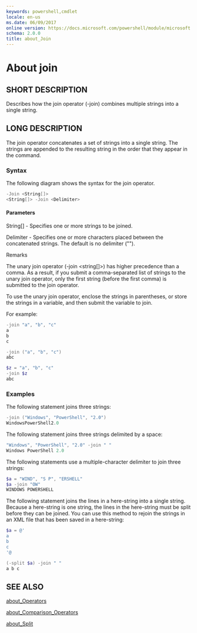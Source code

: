```yaml
---
keywords: powershell,cmdlet
locale: en-us
ms.date: 06/09/2017
online version: https://docs.microsoft.com/powershell/module/microsoft.powershell.core/about/about_join?view=powershell-6
schema: 2.0.0
title: about_Join
---
```

# About join

## SHORT DESCRIPTION
Describes how the join operator (-join) combines multiple strings into a
single string.

## LONG DESCRIPTION

The join operator concatenates a set of strings into a single string. The
strings are appended to the resulting string in the order that they appear
in the command.

### Syntax

The following diagram shows the syntax for the join operator.

```powershell
-Join <String[]>
<String[]> -Join <Delimiter>
```

#### Parameters

String[] - Specifies one or more strings to be joined.

Delimiter - Specifies one or more characters placed between the
concatenated strings. The default is no delimiter ("").

Remarks

The unary join operator (-join <string[]>) has higher precedence than a
comma. As a result, if you submit a comma-separated list of strings to the
unary join operator, only the first string (before the first comma) is
submitted to the join operator.

To use the unary join operator, enclose the strings in parentheses, or
store the strings in a variable, and then submit the variable to join.

For example:

```powershell
-join "a", "b", "c"
a
b
c

-join ("a", "b", "c")
abc

$z = "a", "b", "c"
-join $z
abc
```

### Examples

The following statement joins three strings:

```powershell
-join ("Windows", "PowerShell", "2.0")
WindowsPowerShell2.0
```

The following statement joins three strings delimited by a space:

```powershell
"Windows", "PowerShell", "2.0" -join " "
Windows PowerShell 2.0
```

The following statements use a multiple-character delimiter to join three
strings:

```powershell
$a = "WIND", "S P", "ERSHELL"
$a -join "OW"
WINDOWS POWERSHELL
```

The following statement joins the lines in a here-string into a single
string. Because a here-string is one string, the lines in the here-string
must be split before they can be joined. You can use this method to rejoin
the strings in an XML file that has been saved in a here-string:

```powershell
$a = @'
a
b
c
'@

(-split $a) -join " "
a b c
```

## SEE ALSO

[about_Operators](about_Operators.md)

[about_Comparison_Operators](about_Comparison_Operators.md)

[about_Split](about_Split.md)
